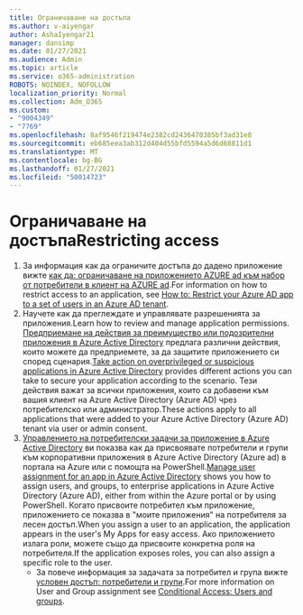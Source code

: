 ```yaml
---
title: Ограничаване на достъпа
ms.author: v-aiyengar
author: AshaIyengar21
manager: dansimp
ms.date: 01/27/2021
ms.audience: Admin
ms.topic: article
ms.service: o365-administration
ROBOTS: NOINDEX, NOFOLLOW
localization_priority: Normal
ms.collection: Adm_O365
ms.custom:
- "9004349"
- "7769"
ms.openlocfilehash: 8af9546f219474e2382cd2436470385bf3ad31e8
ms.sourcegitcommit: eb685eea3ab312d404d55bfd5594a5d6d68811d1
ms.translationtype: MT
ms.contentlocale: bg-BG
ms.lasthandoff: 01/27/2021
ms.locfileid: "50014723"
---
```

# <a name="restricting-access"></a><span data-ttu-id="5e5e0-102">Ограничаване на достъпа</span><span class="sxs-lookup"><span data-stu-id="5e5e0-102">Restricting access</span></span>

1. <span data-ttu-id="5e5e0-103">За информация как да ограничите достъпа до дадено приложение вижте [как да: ограничаване на приложението AZURE ad към набор от потребители в клиент на AZURE ad](https://docs.microsoft.com/azure/active-directory/develop/howto-restrict-your-app-to-a-set-of-users).</span><span class="sxs-lookup"><span data-stu-id="5e5e0-103">For information on how to restrict access to an application, see [How to: Restrict your Azure AD app to a set of users in an Azure AD tenant](https://docs.microsoft.com/azure/active-directory/develop/howto-restrict-your-app-to-a-set-of-users).</span></span>
1. <span data-ttu-id="5e5e0-104">Научете как да преглеждате и управлявате разрешенията за приложения.</span><span class="sxs-lookup"><span data-stu-id="5e5e0-104">Learn how to review and manage application permissions.</span></span> <span data-ttu-id="5e5e0-105">[Предприемане на действия за преимущество или подозрителни приложения в Azure Active Directory](https://docs.microsoft.com/azure/active-directory/manage-apps/manage-application-permissions#control-access-to-an-application) предлага различни действия, които можете да предприемете, за да защитите приложението си според сценария.</span><span class="sxs-lookup"><span data-stu-id="5e5e0-105">[Take action on overprivileged or suspicious applications in Azure Active Directory](https://docs.microsoft.com/azure/active-directory/manage-apps/manage-application-permissions#control-access-to-an-application) provides different actions you can take to secure your application according to the scenario.</span></span> <span data-ttu-id="5e5e0-106">Тези действия важат за всички приложения, които са добавени към вашия клиент на Azure Active Directory (Azure AD) чрез потребителско или администратор.</span><span class="sxs-lookup"><span data-stu-id="5e5e0-106">These actions apply to all applications that were added to your Azure Active Directory (Azure AD) tenant via user or admin consent.</span></span>
1. <span data-ttu-id="5e5e0-107">[Управлението на потребителски задачи за приложение в Azure Active Directory](https://docs.microsoft.com/azure/active-directory/manage-apps/assign-user-or-group-access-portal#configure-an-application-to-require-user-assignment) ви показва как да присвоявате потребители и групи към корпоративни приложения в Azure Active Directory (Azure ad) в портала на Azure или с помощта на PowerShell.</span><span class="sxs-lookup"><span data-stu-id="5e5e0-107">[Manage user assignment for an app in Azure Active Directory](https://docs.microsoft.com/azure/active-directory/manage-apps/assign-user-or-group-access-portal#configure-an-application-to-require-user-assignment) shows you how to assign users, and groups, to enterprise applications in Azure Active Directory (Azure AD), either from within the Azure portal or by using PowerShell.</span></span> <span data-ttu-id="5e5e0-108">Когато присвоите потребител към приложение, приложението се показва в "моите приложения" на потребителя за лесен достъп.</span><span class="sxs-lookup"><span data-stu-id="5e5e0-108">When you assign a user to an application, the application appears in the user's My Apps for easy access.</span></span> <span data-ttu-id="5e5e0-109">Ако приложението излага роли, можете също да присвоите конкретна роля на потребителя.</span><span class="sxs-lookup"><span data-stu-id="5e5e0-109">If the application exposes roles, you can also assign a specific role to the user.</span></span>
    - <span data-ttu-id="5e5e0-110">За повече информация за задачата за потребител и група вижте [условен достъп: потребители и групи](https://docs.microsoft.com/azure/active-directory/conditional-access/concept-conditional-access-users-groups).</span><span class="sxs-lookup"><span data-stu-id="5e5e0-110">For more information on User and Group assignment see [Conditional Access: Users and groups](https://docs.microsoft.com/azure/active-directory/conditional-access/concept-conditional-access-users-groups).</span></span>
